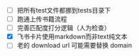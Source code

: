 - [ ] 把所有test文件都挪到tests目录下
- [ ] 跑通上传书籍流程
- [ ] 完善匹配度打分逻辑（人为检查）
- [x] 飞书卡片使用markdown而非text纯文本
- [ ] 老的 download url 可能需要替换 domain